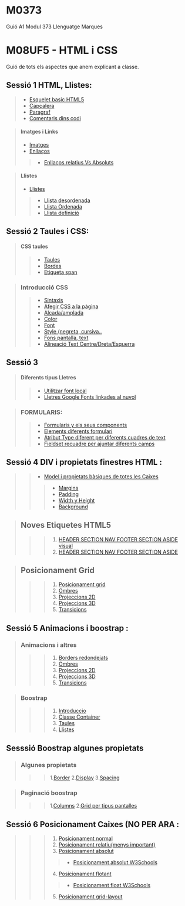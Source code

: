# M0373
Guió A1 Modul 373 Llenguatge Marques

# M08UF5 - HTML i CSS
Guió de tots els aspectes que anem explicant a classe.

## Sessió 1 HTML, Llistes:

> * [Esquelet basic HTML5](https://www.w3schools.com/html/html_intro.asp)
> * [Capçalera](https://www.w3schools.com/html/html_headings.asp)
> * [Paragraf](https://www.w3schools.com/html/html_paragraphs.asp)
> * [Comentaris dins codi](https://www.w3schools.com/html/html_comments.asp)

> #### Imatges i Links
> * [Imatges](https://www.w3schools.com/html/html_images.asp)
> * [Enllaços](https://www.w3schools.com/html/html_links.asp)
> >   * [Enllaços relatius Vs Absoluts](http://www.elsapunts.cat/Alfabetitzaci%C3%B3/alfabetitzacio%20digital%201/Modul_4/1-08-4.html)


> #### Llistes
> * [Llistes](https://www.w3schools.com/html/html_lists.asp)
> > * [Llista desordenada](https://www.w3schools.com/html/html_lists_unordered.asp)
> > * [Llista Ordenada](https://www.w3schools.com/html/html_lists_ordered.asp)
> > * [Llista definició](https://www.w3schools.com/html/html_lists_other.asp)

## Sessió 2 Taules i CSS:

> #### CSS taules
> > * [Taules](https://www.w3schools.com/html/html_tables.asp)
> > * [Bordes](https://www.w3schools.com/css/css_border.asp)
> > * [Etiqueta span](https://www.w3schools.com/tags/tag_span.asp)

> ### Introducció CSS
> > * [Sintaxis](https://www.w3schools.com/css/css_syntax.asp)
> > * [Afegir CSS a la pàgina](https://www.w3schools.com/css/css_howto.asp)
> > * [Alcada/amplada](https://www.w3schools.com/css/css_dimension.asp)
> > * [Color](https://www.w3schools.com/css/css_colors.asp)
> > * [Font](https://www.w3schools.com/css/css_font.asp)
> > * [Style (negreta, cursiva..](https://www.w3schools.com/css/css_font_style.asp)
> > * [Fons pantalla, text](https://www.w3schools.com/css/css_background.asp)
> > * [Alineació Text Centre/Dreta/Esquerra](https://www.w3schools.com/cssref/pr_text_text-align.php)
  

     
## Sessió 3 

> #### Diferents tipus Lletres
> > * [Utilitzar font local](https://www.jose-aguilar.com/blog/como-agregar-una-fuente-a-tu-pagina-web-con-css)
> > * [Lletres Google Fonts linkades al nuvol](https://www.w3schools.com/css/css_font_google.asp)

> ### FORMULARIS:
> > * [Formularis y els seus components](https://www.w3schools.com/html/html_forms.asp)
> > * [Elements diferents formulari](https://www.w3schools.com/html/html_form_elements.asp)
> > * [Atribut Type diferent per diferents cuadres de text](https://www.w3schools.com/html/html_form_input_types.asp)
> > * [Fieldset recuadre per ajuntar diferents camps](https://www.w3schools.com/tags/tag_fieldset.asp)

## Sessió 4 DIV i propietats finestres HTML :

> > * [Model i propietats bàsiques de totes les Caixes](https://uniwebsidad.com/libros/css/capitulo-4?from=librosweb)
> > > * [Margins](https://www.w3schools.com/css/css_margin.asp)
> > > * [Padding](https://www.w3schools.com/css/css_padding.asp)
> > > * [Width y Height](https://www.w3schools.com/css/css_dimension.asp)
> > > * [Background](https://www.w3schools.com/css/css_background.asp)

> ## Noves Etiquetes HTML5
> > > 1. [HEADER SECTION NAV FOOTER SECTION ASIDE visual](https://ayudawp.com/html5-todas-las-nuevas-etiquetas/)
> > > 2. [HEADER SECTION NAV FOOTER SECTION ASIDE](https://desarrolloweb.com/articulos/nuevas-etiquetas-html5.html)

> ## Posicionament Grid
> > > 1. [Posicionament grid](https://www.w3schools.com/css/css_grid.asp)
> > > 2. [Ombres](https://www.w3schools.com/css/css3_shadows.asp)
> > > 3. [Projeccions 2D](https://www.w3schools.com/css/css3_2dtransforms.asp)
> > > 4. [Projeccions 3D](https://www.w3schools.com/css/css3_3dtransforms.asp)
> > > 5. [Transicions](https://www.w3schools.com/css/css3_transitions.asp)

## Sessió 5 Animacions i boostrap :

> ### Animacions i altres
> > > 1. [Borders redondejats](https://www.w3schools.com/css/css3_borders.asp)
> > > 2. [Ombres](https://www.w3schools.com/css/css3_shadows.asp)
> > > 3. [Projeccions 2D](https://www.w3schools.com/css/css3_2dtransforms.asp)
> > > 4. [Projeccions 3D](https://www.w3schools.com/css/css3_3dtransforms.asp)
> > > 5. [Transicions](https://www.w3schools.com/css/css3_transitions.asp)

> ### Boostrap
> > > 1. [Introduccio](https://www.w3schools.com/bootstrap5/bootstrap_get_started.php)
> > > 2. [Classe Container](https://www.w3schools.com/bootstrap5/bootstrap_containers.php)
> > > 3. [Taules](https://www.w3schools.com/bootstrap5/bootstrap_tables.php)
> > > 4. [Llistes](https://www.w3schools.com/bootstrap5/bootstrap_list_groups.php)


## Sesssió Boostrap algunes propietats
> ### Algunes propietats
> > > 1.[Border](https://www.w3schools.com/bootstrap5/bootstrap_utilities.php)
> > > 2.[Display](https://getbootstrap.com/docs/5.3/utilities/display/)
> > > 3.[Spacing](https://getbootstrap.com/docs/5.3/utilities/spacing/)

>  ### Paginació boostrap
> >  >  1.[Columns](https://getbootstrap.com/docs/5.3/layout/columns/)
> >  >  2.[Grid per tipus pantalles](https://www.w3schools.com/bootstrap5/bootstrap_grid_basic.php)

## Sessió 6 Posicionament Caixes (NO PER ARA :
> > > 1. [Posicionament normal](https://uniwebsidad.com/libros/css/capitulo-5/posicionamiento-normal)
> > > 2. [Posicionament relatiu(menys important)](https://uniwebsidad.com/libros/css/capitulo-5/posicionamiento-relativo)
> > > 3. [Posicionament absolut](https://uniwebsidad.com/libros/css/capitulo-5/posicionamiento-absoluto)
> > > > * [Posicionament absolut W3Schools](https://www.w3schools.com/css/css_positioning.asp)
> > > 4. [Posicionament flotant](https://uniwebsidad.com/libros/css/capitulo-5/posicionamiento-flotante)
> > > > * [Posicionament float W3Schools](https://www.w3schools.com/css/css_float.asp)
> > > 5. [Posicionament grid-layout](https://www.w3schools.com/css/css_grid.asp)

